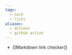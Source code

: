 ```yaml
---
tags:
  - tech
  - lists
aliases:
  - actions
  - github action
---
```


- [[Markdown link checker]]
